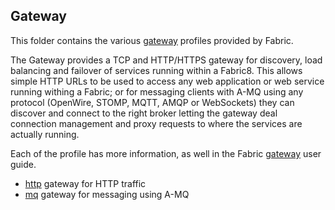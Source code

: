 ## Gateway

This folder contains the various [gateway](http://fabric8.io/gitbook/gateway.html) profiles provided by Fabric.

The Gateway provides a TCP and HTTP/HTTPS gateway for discovery, load balancing and failover of services running within a Fabric8. This allows simple HTTP URLs to be used to access any web application or web service running withing a Fabric; or for messaging clients with A-MQ using any protocol (OpenWire, STOMP, MQTT, AMQP or WebSockets) they can discover and connect to the right broker letting the gateway deal connection management and proxy requests to where the services are actually running.

Each of the profile has more information, as well in the Fabric [gateway](http://fabric8.io/gitbook/gateway.html) user guide.

* [http](/fabric/profiles/gateway/http.profile) gateway for HTTP traffic
* [mq](/fabric/profiles/gateway/mq.profile) gateway for messaging using A-MQ
